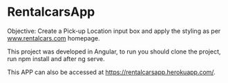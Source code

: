 # RentalcarsApp
 
Objective: Create a Pick-up Location input box and apply the styling as per www.rentalcars.com homepage.

This project was developed in Angular, to run you should clone the project, run npm install and after ng serve.

This APP can also be accessed at https://rentalcarsapp.herokuapp.com/.  
